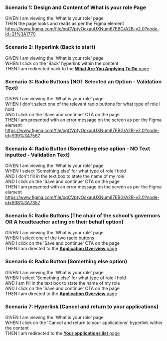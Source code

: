 ### Scenario 1: Design and Content of What is your role Page

GIVEN I am viewing the 'What is your role' page  
THEN the page looks and reads as per the Figma element  
https://www.figma.com/file/xqCVptyOcxauUXNum87EBG/A2B-v2.0?node-id=21%3A1770


### Scenario 2: Hyperlink (Back to start)

GIVEN I am viewing the 'What is your role' page  
WHEN I click on the 'Back' hyperlink within the content  
THEN I am redirected back to the [**What Are You Applying To Do** page](04%20What%20Are%20You%20Applying%20To%20Do%20Page.md)


### Scenario 3: Radio Buttons (NOT Selected an Option - Validation Text)

GIVEN I am viewing the 'What is your role' page  
WHEN I don't select one of the relevant radio buttons for what type of role I hold  
AND I click on the 'Save and continue' CTA on the page  
THEN I am presented with an error message on the screen as per the Figma element  
https://www.figma.com/file/xqCVptyOcxauUXNum87EBG/A2B-v2.0?node-id=939%3A7567


### Scenario 4: Radio Button (Something else option - NO Text inputted  - Validation Text)

GIVEN I am viewing the 'What is your role' page  
WHEN I select 'Something else' for what type of role I hold  
AND I don't fill in the text box to state the name of my role  
AND I click on the 'Save and continue' CTA on the page  
THEN I am presented with an error message on the screen as per the Figma element  
https://www.figma.com/file/xqCVptyOcxauUXNum87EBG/A2B-v2.0?node-id=938%3A7357


### Scenario 5: Radio Buttons (The chair of the school’s governors OR A headteacher acting on their behalf option)

GIVEN I am viewing the 'What is your role' page  
WHEN I select one of the two radio buttons  
AND I click on the 'Save and continue' CTA on the page  
THEN I am directed to the [**Application Overview** page](06%20Application%20Overview.md)


### Scenario 6: Radio Button (Something else option)

GIVEN I am viewing the 'What is your role' page  
WHEN I select 'Something else' for what type of role I hold  
AND I am fill in the text box to state the name of my role  
AND I click on the 'Save and continue' CTA on the page  
THEN I am directed to the [**Application Overview** page](06%20Application%20Overview.md)


### Scenario 7: Hyperlink (Cancel and return to your applications)

GIVEN I am viewing the 'What is your role' page  
WHEN I click on the 'Cancel and return to your applications' hyperlink within the content  
THEN I am redirected to the [**Your applications list** page](03%20Your%20applications%20list%20Page.md)
